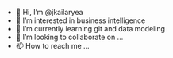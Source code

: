 - 👋 Hi, I’m @jkailaryea
- 👀 I’m interested in business intelligence
- 🌱 I’m currently learning git and data modeling
- 💞️ I’m looking to collaborate on ...
- 📫 How to reach me ...

<!---
jkailaryea/jkailaryea is a ✨ special ✨ repository because its `README.md` (this file) appears on your GitHub profile.
You can click the Preview link to take a look at your changes.
--->
